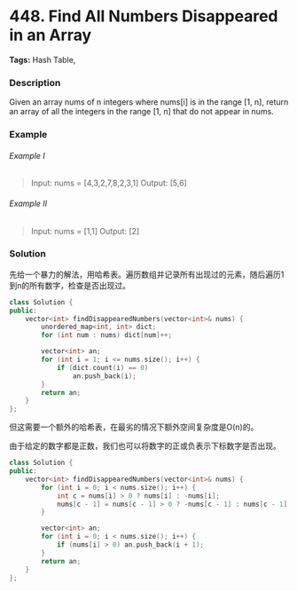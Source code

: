 # 448. Find All Numbers Disappeared in an Array

**Tags:** Hash Table,  

### Description

Given an array nums of n integers where nums[i] is in the range [1, n], return an array of all the integers in the range [1, n] that do not appear in nums.

### Example

###### Example I

> Input: nums = [4,3,2,7,8,2,3,1]
> Output: [5,6]

###### Example II

> Input: nums = [1,1]
> Output: [2]

### Solution

先给一个暴力的解法，用哈希表。遍历数组并记录所有出现过的元素，随后遍历1到n的所有数字，检查是否出现过。

```c++
class Solution {
public:
    vector<int> findDisappearedNumbers(vector<int>& nums) {
        unordered_map<int, int> dict;
        for (int num : nums) dict[num]++;

        vector<int> an;
        for (int i = 1; i <= nums.size(); i++) {
            if (dict.count(i) == 0) 
                an.push_back(i);
        }
        return an;
    }
};
```

但这需要一个额外的哈希表，在最劣的情况下额外空间复杂度是O(n)的。

由于给定的数字都是正数，我们也可以将数字的正或负表示下标数字是否出现。

```c++
class Solution {
public:
    vector<int> findDisappearedNumbers(vector<int>& nums) {
        for (int i = 0; i < nums.size(); i++) {
            int c = nums[i] > 0 ? nums[i] : -nums[i];
            nums[c - 1] = nums[c - 1] > 0 ? -nums[c - 1] : nums[c - 1];
        }

        vector<int> an;
        for (int i = 0; i < nums.size(); i++) {
            if (nums[i] > 0) an.push_back(i + 1);
        }
        return an;
    }
};
```

